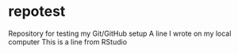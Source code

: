 # repotest
Repository for testing my Git/GitHub setup
A line I wrote on my local computer 
This is a line from RStudio